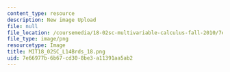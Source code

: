 ```yaml
---
content_type: resource
description: New image Upload
file: null
file_location: /coursemedia/18-02sc-multivariable-calculus-fall-2010/7e66977b6b67cd308be3a11391aa5ab2_MIT18_02SC_L14Brds_18.png
file_type: image/png
resourcetype: Image
title: MIT18_02SC_L14Brds_18.png
uid: 7e66977b-6b67-cd30-8be3-a11391aa5ab2
---
```

